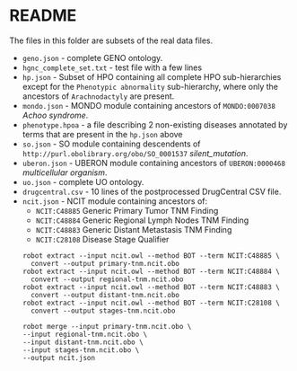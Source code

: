 # README

The files in this folder are subsets of the real data files. 

- `geno.json` - complete GENO ontology.
- `hgnc_complete_set.txt` - test file with a few lines
- `hp.json` - Subset of HPO containing all complete HPO sub-hierarchies except for the `Phenotypic abnormality` sub-hierarchy,
  where only the ancestors of `Arachnodactyly` are present.
- `mondo.json` - MONDO module containing ancestors of `MONDO:0007038` *Achoo syndrome*.
- `phenotype.hpoa` - a file describing 2 non-existing diseases annotated by terms that are present in the `hp.json` above
- `so.json` - SO module containing descendents of `http://purl.obolibrary.org/obo/SO_0001537` *silent_mutation*.
- `uberon.json` - UBERON module containing ancestors of `UBERON:0000468` *multicellular organism*.
- `uo.json` - complete UO ontology.
- `drugcentral.csv` - 10 lines of the postprocessed DrugCentral CSV file.
- `ncit.json` - NCIT module containing ancestors of:
  - `NCIT:C48885` Generic Primary Tumor TNM Finding
  - `NCIT:C48884` Generic Regional Lymph Nodes TNM Finding
  - `NCIT:C48883` Generic Distant Metastasis TNM Finding
  - `NCIT:C28108` Disease Stage Qualifier
  ```shell
  robot extract --input ncit.owl --method BOT --term NCIT:C48885 \
    convert --output primary-tnm.ncit.obo
  robot extract --input ncit.owl --method BOT --term NCIT:C48884 \
    convert --output regional-tnm.ncit.obo
  robot extract --input ncit.owl --method BOT --term NCIT:C48883 \
    convert --output distant-tnm.ncit.obo
  robot extract --input ncit.owl --method BOT --term NCIT:C28108 \
    convert --output stages-tnm.ncit.obo

  robot merge --input primary-tnm.ncit.obo \
  --input regional-tnm.ncit.obo \
  --input distant-tnm.ncit.obo \
  --input stages-tnm.ncit.obo \
  --output ncit.json
  ```